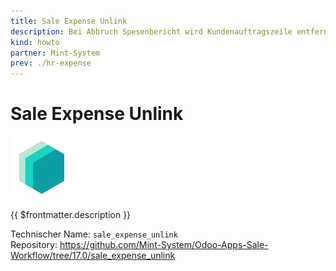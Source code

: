```yaml
---
title: Sale Expense Unlink
description: Bei Abbruch Spesenbericht wird Kundenauftragszeile entfernt.
kind: howto
partner: Mint-System
prev: ./hr-expense
---
```


# Sale Expense Unlink

![icon_oms_box](attachments/icons_odoo_mint_system.png)

{{ $frontmatter.description }}

Technischer Name: `sale_expense_unlink`\
Repository: <https://github.com/Mint-System/Odoo-Apps-Sale-Workflow/tree/17.0/sale_expense_unlink>
